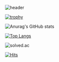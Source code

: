 ![header](https://capsule-render.vercel.app/api?text=Welcome!&animation=blinking&type=waving&color=random&height=200)

[![trophy](https://github-profile-trophy.vercel.app/?username=GreenScreen410)](https://github.com/ryo-ma/github-profile-trophy)

![Anurag's GitHub stats](https://github-readme-stats.vercel.app/api?username=GreenScreen410&show_icons=true&theme=default)

[![Top Langs](https://github-readme-stats.vercel.app/api/top-langs/?username=GreenScreen410)](https://github.com/anuraghazra/github-readme-stats)

![solved.ac](https://github-readme-solvedac.hyp3rflow.vercel.app/api/?handle=pauljjang410)

[![Hits](https://hits.seeyoufarm.com/api/count/incr/badge.svg?url=https%3A%2F%2Fgithub.com%2FGreenScreen410%2Fhit-counter&count_bg=%2379C83D&title_bg=%23555555&icon=&icon_color=%23E7E7E7&title=hits&edge_flat=true)](https://hits.seeyoufarm.com)
